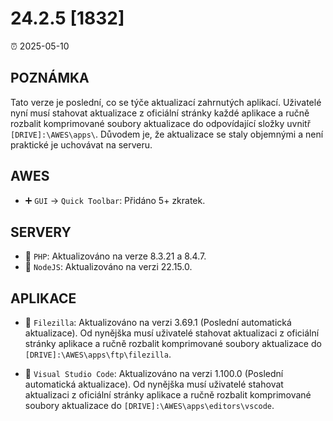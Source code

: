 # 24.2.5 [1832]

⏰ 2025-05-10

## POZNÁMKA
Tato verze je poslední, co se týče aktualizací zahrnutých aplikací. Uživatelé nyní musí stahovat aktualizace z oficiální stránky každé aplikace a ručně rozbalit komprimované soubory aktualizace do odpovídající složky uvnitř `[DRIVE]:\AWES\apps\`. Důvodem je, že aktualizace se staly objemnými a není praktické je uchovávat na serveru.

## AWES
- ➕ `GUI` -> `Quick Toolbar`: Přidáno 5+ zkratek.

## SERVERY
- 🔄 `PHP`: Aktualizováno na verze 8.3.21 a 8.4.7.
- 🔄 `NodeJS`: Aktualizováno na verzi 22.15.0.

## APLIKACE
- 🔄 `Filezilla`: Aktualizováno na verzi 3.69.1 (Poslední automatická aktualizace). Od nynějška musí uživatelé stahovat aktualizaci z oficiální stránky aplikace a ručně rozbalit komprimované soubory aktualizace do `[DRIVE]:\AWES\apps\ftp\filezilla`.

- 🔄 `Visual Studio Code`: Aktualizováno na verzi 1.100.0 (Poslední automatická aktualizace). Od nynějška musí uživatelé stahovat aktualizaci z oficiální stránky aplikace a ručně rozbalit komprimované soubory aktualizace do `[DRIVE]:\AWES\apps\editors\vscode`.
